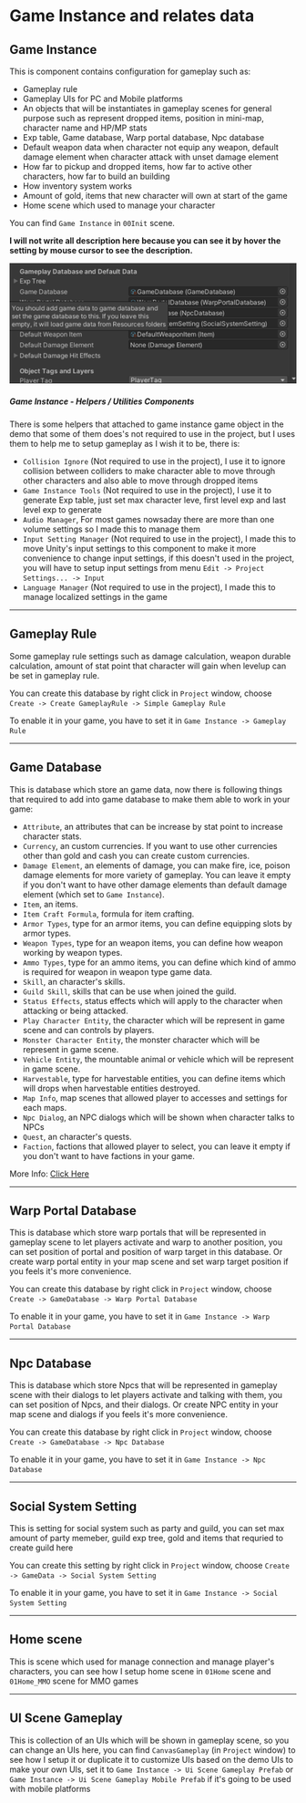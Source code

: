 # Game Instance and relates data

## Game Instance

This is component contains configuration for gameplay such as:
*   Gameplay rule
*   Gameplay UIs for PC and Mobile platforms
*   An objects that will be instantiates in gameplay scenes for general purpose such as represent dropped items, position in mini-map, character name and HP/MP stats
*   Exp table, Game database, Warp portal database, Npc database
*   Default weapon data when character not equip any weapon, default damage element when character attack with unset damage element
*   How far to pickup and dropped items, how far to active other characters, how far to build an building
*   How inventory system works
*   Amount of gold, items that new character will own at start of the game
*   Home scene which used to manage your character

You can find `Game Instance` in `00Init` scene.

**I will not write all description here because you can see it by hover the setting by mouse cursor to see the description.**

![](../images/mouse-hover-tooltip.png)

##### Game Instance - Helpers / Utilities Components

There is some helpers that attached to game instance game object in the demo that some of them does's not required to use in the project, but I uses them to help me to setup gameplay as I wish it to be, there is:
*   `Collision Ignore` (Not required to use in the project), I use it to ignore collision between colliders to make character able to move through other characters and also able to move through dropped items
*   `Game Instance Tools`  (Not required to use in the project), I use it to generate Exp table, just set max character leve, first level exp and last level exp to generate
*   `Audio Manager`, For most games nowsaday there are more than one volume settings so I made this to manage them
*   `Input Setting Manager`  (Not required to use in the project), I made this to move Unity's input settings to this component to make it more convenience to change input settings, if this doesn't used in the project, you will have to setup input settings from menu `Edit -> Project Settings... -> Input`
*   `Language Manager` (Not required to use in the project), I made this to manage localized settings in the game

* * *

## Gameplay Rule

Some gameplay rule settings such as damage calculation, weapon durable calculation, amount of stat point that character will gain when levelup can be set in gameplay rule.

You can create this database by right click in `Project` window, choose `Create -> Create GameplayRule -> Simple Gameplay Rule`

To enable it in your game, you have to set it in `Game Instance -> Gameplay Rule`

* * *

## Game Database

This is database which store an game data, now there is following things that required to add into game database to make them able to work in your game:

*   `Attribute`, an attributes that can be increase by stat point to increase character stats.
*   `Currency`, an custom currencies. If you want to use other currencies other than gold and cash you can create custom currencies.
*   `Damage Element`, an elements of damage, you can make fire, ice, poison damage elements for more variety of gameplay. You can leave it empty if you don't want to have other damage elements than default damage element (which set to `Game Instance`).
*   `Item`, an items.
*   `Item Craft Formula`, formula for item crafting.
*   `Armor Types`, type for an armor items, you can define equipping slots by armor types.
*   `Weapon Types`, type for an weapon items, you can define how weapon working by weapon types.
*   `Ammo Types`, type for an ammo items, you can define which kind of ammo is required for weapon in weapon type game data.
*   `Skill`, an character's skills.
*   `Guild Skill`, skills that can be use when joined the guild.
*   `Status Effects`, status effects which will apply to the character when attacking or being attacked.
*   `Play Character Entity`, the character which will be represent in game scene and can controls by players.
*   `Monster Character Entity`, the monster character which will be represent in game scene.
*   `Vehicle Entity`, the mountable animal or vehicle which will be represent in game scene.
*   `Harvestable`, type for harvestable entities, you can define items which will drops when harvestable entities destroyed.
*   `Map Info`, map scenes that allowed player to accesses and settings for each maps.
*   `Npc Dialog`, an NPC dialogs which will be shown when character talks to NPCs
*   `Quest`, an character's quests.
*   `Faction`, factions that allowed player to select, you can leave it empty if you don't want to have factions in your game.

More Info: [Click Here](pages/103-game-database)

* * *

## Warp Portal Database

This is database which store warp portals that will be represented in gameplay scene to let players activate and warp to another position, you can set position of portal and position of warp target in this database. Or create warp portal entity in your map scene and set warp target position if you feels it's more convenience.

You can create this database by right click in `Project` window, choose `Create -> GameDatabase -> Warp Portal Database`

To enable it in your game, you have to set it in `Game Instance -> Warp Portal Database`

* * *

## Npc Database

This is database which store Npcs that will be represented in gameplay scene with their dialogs to let players activate and talking with them, you can set position of Npcs, and their dialogs. Or create NPC entity in your map scene and dialogs if you feels it's more convenience.

You can create this database by right click in `Project` window, choose `Create -> GameDatabase -> Npc Database`

To enable it in your game, you have to set it in `Game Instance -> Npc Database`

* * *

## Social System Setting

This is setting for social system such as party and guild, you can set max amount of party memeber, guild exp tree, gold and items that requried to create guild here

You can create this setting by right click in `Project` window, choose `Create -> GameData -> Social System Setting`

To enable it in your game, you have to set it in `Game Instance -> Social System Setting`

* * *

## Home scene

This is scene which used for manage connection and manage player's characters, you can see how I setup home scene in `01Home` scene and `01Home_MMO` scene for MMO games

* * *

## UI Scene Gameplay

This is collection of an UIs which will be shown in gameplay scene, so you can change an UIs here, you can find `CanvasGameplay` (in `Project` window)  to see how I setup it or duplicate it to customize UIs based on the demo UIs to make your own UIs, set it to `Game Instance -> Ui Scene Gameplay Prefab` or `Game Instance -> Ui Scene Gameplay Mobile Prefab` if it's going to be used with mobile platforms